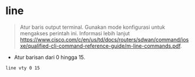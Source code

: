 # line

> Atur baris output terminal.
> Gunakan mode konfigurasi untuk mengakses perintah ini.
> Informasi lebih lanjut <https://www.cisco.com/c/en/us/td/docs/routers/sdwan/command/iosxe/qualified-cli-command-reference-guide/m-line-commands.pdf>.

- Atur barisan dari 0 hingga 15.

`line vty 0 15`
